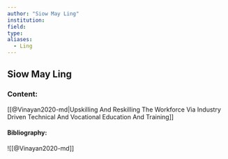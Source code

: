 ```yaml
---
author: "Siow May Ling"
institution:
field:
type:
aliases:
  - Ling
---
```


## Siow May Ling

### Content:
[[@Vinayan2020-md|Upskilling And Reskilling The Workforce Via Industry Driven Technical And Vocational Education And Training]]

#### Bibliography:

![[@Vinayan2020-md]]